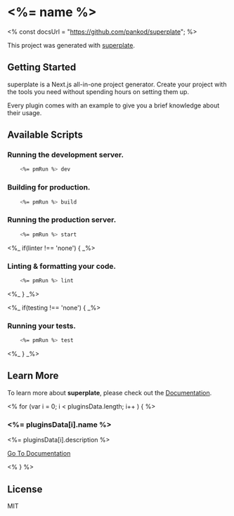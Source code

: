 # <%= name %>
<% const docsUrl = "https://github.com/pankod/superplate"; %>

This project was generated with [superplate](<%- docsUrl %>).

## Getting Started

superplate is a Next.js all-in-one project generator. Create your project with the tools you need without spending hours on setting them up.

Every plugin comes with an example to give you a brief knowledge about their usage. 

## Available Scripts

### Running the development server.

```bash
    <%= pmRun %> dev
```

### Building for production.

```bash
    <%= pmRun %> build
```

### Running the production server.

```bash
    <%= pmRun %> start
```

<%_ if(linter !== 'none') { _%>
### Linting & formatting your code.

```bash
    <%= pmRun %> lint
```
<%_ } _%>

<%_ if(testing !== 'none') { _%>
### Running your tests.

```bash
    <%= pmRun %> test
```
<%_ } _%>

## Learn More

To learn more about **superplate**, please check out the [Documentation](<%- docsUrl %>).

<% for (var i = 0; i < pluginsData.length; i++ ) { %>
### **<%= pluginsData[i].name %>**

<%= pluginsData[i].description %>

[Go To Documentation](<%- pluginsData[i].url %>)

<% } %>

## License

MIT
